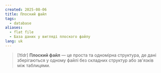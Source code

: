 ```yaml
---
created: 2025-08-06
title: Плоский файл
tags:
  - database
aliases:
  - flat file
  - База даних у вигляді плоского файлу
lang: uk
---
```

> [!tldr]
> **Плоский файл** — це проста та одномірна структура, де дані зберігаються у одному файлі без складних структур або зв'язків між таблицями.
